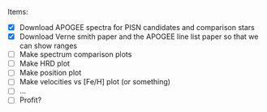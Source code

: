 Items:
- [X] Download APOGEE spectra for PISN candidates and comparison stars
- [X] Download Verne smith paper and the APOGEE line list paper so that we can show ranges
- [ ] Make spectrum comparison plots
- [ ] Make HRD plot
- [ ] Make position plot
- [ ] Make velocities vs [Fe/H] plot (or something)
- [ ] ...
- [ ] Profit?
